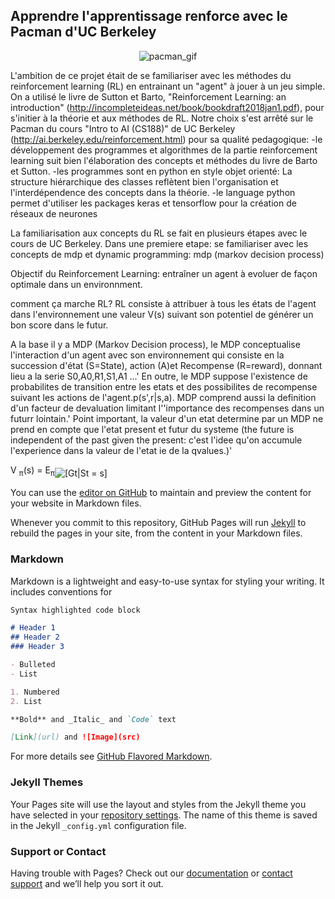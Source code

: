 ## Apprendre l'apprentissage renforce avec le Pacman d'UC Berkeley

<p align="center">
  <img src="http://ai.berkeley.edu/images/pacman_game.gif" alt="pacman_gif"/>
</p>

L'ambition de ce projet était de se familiariser avec les méthodes du reinforcement learning (RL) en entrainant un "agent" à jouer à un jeu simple.
On a utilisé le livre de Sutton et Barto, "Reinforcement Learning: an introduction" (http://incompleteideas.net/book/bookdraft2018jan1.pdf), pour s'initier à la théorie et aux méthodes de RL.
Notre choix s'est arrêté sur le Pacman du cours "Intro to AI (CS188)" de UC Berkeley (http://ai.berkeley.edu/reinforcement.html) pour sa qualité pedagogique: 
-le développement des programmes et algorithmes de la partie reinforcement learning suit bien l'élaboration des concepts et méthodes du livre de Barto et Sutton.
-les programmes sont en python en style objet orienté: La structure hiérarchique des classes reflètent bien l'organisation et l'interdépendence des concepts dans la théorie.
-le language python permet d'utiliser les packages keras et tensorflow pour la création de réseaux de neurones

La familiarisation aux concepts du RL se fait en plusieurs étapes avec le cours de UC Berkeley. Dans une premiere etape: se familiariser avec les concepts de mdp et dynamic programming:
mdp (markov decision process) 


Objectif du Reinforcement Learning: entraîner un agent à evoluer de façon optimale dans un environnment.

comment ça marche RL?
RL consiste à attribuer à tous les états de l'agent dans l'environnement une valeur V(s) suivant son potentiel de générer un bon score dans le futur.

A la base il y a MDP (Markov Decision process), le MDP conceptualise l'interaction d'un agent avec son environnement qui consiste en la succession d'état (S=State), action (A)et Recompense (R=reward), donnant lieu a la serie S0,A0,R1,S1,A1 ...' En outre, le MDP suppose l'existence de probabilites de transition entre les etats et des possibilites de recompense suivant les actions de l'agent.p(s',r|s,a). MDP comprend aussi la definition d'un facteur de devaluation limitant l''importance des recompenses dans un futurr lointain.' Point important, la valeur d'un etat determine par un MDP ne prend en compte que l'etat present et futur du systeme (the future is independent of the past given the present: c'est l'idee qu'on accumule l'experience dans la valeur de l'etat ie de la qvalues.)'

<!DOCTYPE html PUBLIC "-//W3C//DTD HTML 4.01 Transitional//EN"  
  "http://www.w3.org/TR/html4/loose.dtd">  
<html > 
<meta http-equiv="Content-Type" content="text/html; charset=iso-8859-1"> 
<meta name="generator" content="TeX4ht (http://www.cse.ohio-state.edu/~gurari/TeX4ht/)"> 
<meta name="originator" content="TeX4ht (http://www.cse.ohio-state.edu/~gurari/TeX4ht/)"> 
<!-- html --> 
<meta name="src" content="testequ.tex"> 
<meta name="date" content="2018-06-14 15:49:00"> 
<link rel="stylesheet" type="text/css" href="testequ.css"> 
</head><body 
>
<!--l. 3--><p class="noindent" ><span 
class="cmmi-10">V</span> <sub><span 
class="cmmi-7">&#x03C0;</span></sub>(<span 
class="cmmi-10">s</span>) = <span 
class="cmmi-10">E</span><sub><span 
class="cmmi-7">&#x03C0;</span></sub><img 
src="testequ0x.png" alt="[Gt|St = s]"  class="left" align="middle">  
</body></html> 



You can use the [editor on GitHub](https://github.com/brunolune/brunolune.github.io/edit/master/README.md) to maintain and preview the content for your website in Markdown files.

Whenever you commit to this repository, GitHub Pages will run [Jekyll](https://jekyllrb.com/) to rebuild the pages in your site, from the content in your Markdown files.

### Markdown

Markdown is a lightweight and easy-to-use syntax for styling your writing. It includes conventions for

```markdown
Syntax highlighted code block

# Header 1
## Header 2
### Header 3

- Bulleted
- List

1. Numbered
2. List

**Bold** and _Italic_ and `Code` text

[Link](url) and ![Image](src)
```

For more details see [GitHub Flavored Markdown](https://guides.github.com/features/mastering-markdown/).

### Jekyll Themes

Your Pages site will use the layout and styles from the Jekyll theme you have selected in your [repository settings](https://github.com/brunolune/brunolune.github.io/settings). The name of this theme is saved in the Jekyll `_config.yml` configuration file.

### Support or Contact

Having trouble with Pages? Check out our [documentation](https://help.github.com/categories/github-pages-basics/) or [contact support](https://github.com/contact) and we’ll help you sort it out.
